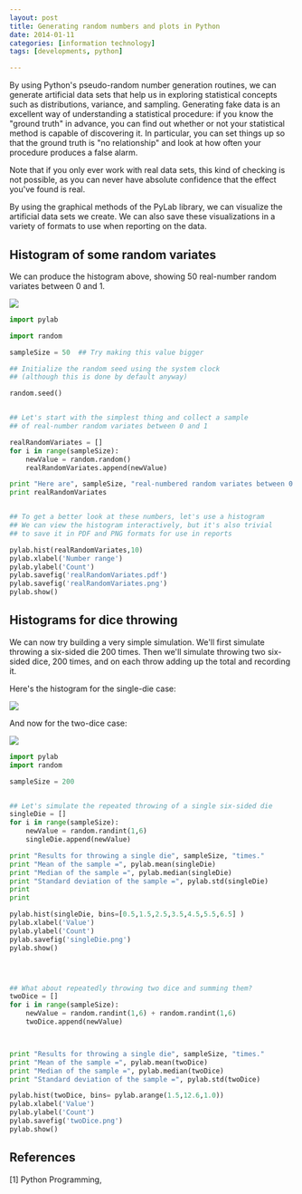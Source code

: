 ```yaml
---
layout: post
title: Generating random numbers and plots in Python
date: 2014-01-11
categories: [information technology]
tags: [developments, python]

---
```


By using Python's pseudo-random number generation routines, we can generate artificial data sets that help us in exploring statistical concepts such as distributions, variance, and sampling. Generating fake data is an excellent way of understanding a statistical procedure: if you know the "ground truth" in advance, you can find out whether or not your statistical method is capable of discovering it. In particular, you can set things up so that the ground truth is "no relationship" and look at how often your procedure produces a false alarm.

Note that if you only ever work with real data sets, this kind of checking is not possible, as you can never have absolute confidence that the effect you've found is real.

By using the graphical methods of the PyLab library, we can visualize the artificial data sets we create. We can also save these visualizations in a variety of formats to use when reporting on the data.

Histogram of some random variates
---
We can produce the histogram above, showing 50 real-number random variates between 0 and 1.

![](http://sungsoo.github.com/images/real-random.png)

```python
import pylab

import random

sampleSize = 50  ## Try making this value bigger

## Initialize the random seed using the system clock
## (although this is done by default anyway)

random.seed()


## Let's start with the simplest thing and collect a sample
## of real-number random variates between 0 and 1

realRandomVariates = []
for i in range(sampleSize):
    newValue = random.random()
    realRandomVariates.append(newValue)

print "Here are", sampleSize, "real-numbered random variates between 0 and 1."
print realRandomVariates


## To get a better look at these numbers, let's use a histogram
## We can view the histogram interactively, but it's also trivial
## to save it in PDF and PNG formats for use in reports

pylab.hist(realRandomVariates,10)
pylab.xlabel('Number range')
pylab.ylabel('Count')
pylab.savefig('realRandomVariates.pdf')
pylab.savefig('realRandomVariates.png')
pylab.show()
```
Histograms for dice throwing
---

We can now try building a very simple simulation. We'll first simulate throwing a six-sided die 200 times. Then we'll simulate throwing two six-sided dice, 200 times, and on each throw adding up the total and recording it.

Here's the histogram for the single-die case:

![](http://sungsoo.github.com/images/single-die.png)

And now for the two-dice case:

![](http://sungsoo.github.com/images/two-dice.png)

```python
import pylab
import random

sampleSize = 200


## Let's simulate the repeated throwing of a single six-sided die
singleDie = []
for i in range(sampleSize):
    newValue = random.randint(1,6)
    singleDie.append(newValue)

print "Results for throwing a single die", sampleSize, "times."
print "Mean of the sample =", pylab.mean(singleDie)
print "Median of the sample =", pylab.median(singleDie)
print "Standard deviation of the sample =", pylab.std(singleDie)
print
print

pylab.hist(singleDie, bins=[0.5,1.5,2.5,3.5,4.5,5.5,6.5] )
pylab.xlabel('Value')
pylab.ylabel('Count')
pylab.savefig('singleDie.png')
pylab.show()




## What about repeatedly throwing two dice and summing them?
twoDice = []
for i in range(sampleSize):
    newValue = random.randint(1,6) + random.randint(1,6)
    twoDice.append(newValue)



print "Results for throwing a single die", sampleSize, "times."
print "Mean of the sample =", pylab.mean(twoDice)
print "Median of the sample =", pylab.median(twoDice)
print "Standard deviation of the sample =", pylab.std(twoDice)

pylab.hist(twoDice, bins= pylab.arange(1.5,12.6,1.0))
pylab.xlabel('Value')
pylab.ylabel('Count')
pylab.savefig('twoDice.png')
pylab.show()
```

References
---
[1] Python Programming, 